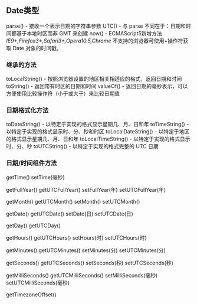 ## Date类型
parse() - 接收一个表示日期的字符串参数
UTC() - 与 parse 不同在于：日期和时间都基于本地时区而非 GMT 来创建
now() - ECMAScript5新增方法 *IE9+,Firefox3+,Safari3+,Opera10.5,Chrome*
		不支持的浏览器可使用+操作符获取 Date 对象的时间戳。

###  继承的方法
toLocalString() - 按照浏览器设置的地区相关相适应的格式，返回日期和时间
toString() - 返回带有时区的日期和时间
valueOf() - 返回日期的毫秒表示，可以方便使用比较操作符（小于或大于）来比较日期值

### 日期格式化方法
toDateString() - 以特定于实现的格式显示星期几、月、日和年
toTimeString() - 以特定于实现的格式显示时、分、秒和时区
toLocalDateString() - 以特定于地区的格式显示星期几、月、日和年
toLocalTimeString() - 以特定于实现的格式显示时、分、秒
toUTCString() - 以特定于实现的格式完整的 UTC 日期

### 日期/时间组件方法
getTime()
setTime(毫秒)

getFullYear()
getUTCFullYear()
setFullYear(年)
setUTCFullYear(年)

getMonth()
getUTCMonth()
setMonth()
setUTCMonth()

getDate()
getUTCDate()
setDate(日)
setUTCDate(日)

getDay()
getUTCDay()

getHours()
getUTCHours()
setHours(时)
setUTCHours(时)

getMinutes()
getUTCMinutes()
setMinutes(分)
setUTCMinutes(分)

getSeconds()
getUTCSeconds()
setSeconds(秒)
setUTCSeconds(秒)

getMilliSeconds()
getUTCMilliSeconds()
setMilliSeconds(毫秒)
setUTCMilliSeconds(毫秒)

getTimezoneOffset()











